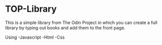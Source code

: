 # TOP-Library

This is a simple library from The Odin Project in which you can create a full library by typing out books and add them to the front page.

Using
-Javascript
-Html
-Css
